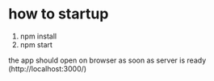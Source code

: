# how to startup

1. npm install
2. npm start

the app should open on browser as soon as server is ready (http://localhost:3000/)


